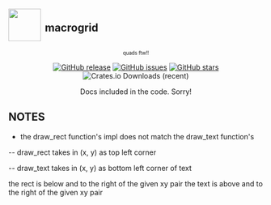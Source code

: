 <div align="center">
  
<div style="display: flex; align-items: center; gap: 8px;">
<img src="https://github.com/user-attachments/assets/8d5d8178-e2ef-457a-92a2-decd0e9bac50" width="64px" />
<h2>macrogrid</h2>
</div>

<sub><sup>quads ftw!!</sup></sub>

[![GitHub release](https://img.shields.io/github/v/release/azazelcodes/mcbullet?color=blue&label=release)]()
[![GitHub issues](https://img.shields.io/github/issues/azazelcodes/mcbullet?color=red)]()
[![GitHub stars](https://img.shields.io/github/stars/azazelcodes/mcbullet)]()
![Crates.io Downloads (recent)](https://img.shields.io/crates/dr/macrogrid?logo=rust)

Docs included in the code. Sorry!
</div>

## NOTES

- the draw_rect function's impl does not match the draw_text function's

-- draw_rect takes in (x, y) as top left corner

-- draw_text takes in (x, y) as bottom left corner of text

the rect is below and to the right of the given xy pair
the text is above and to the right of the given xy pair
